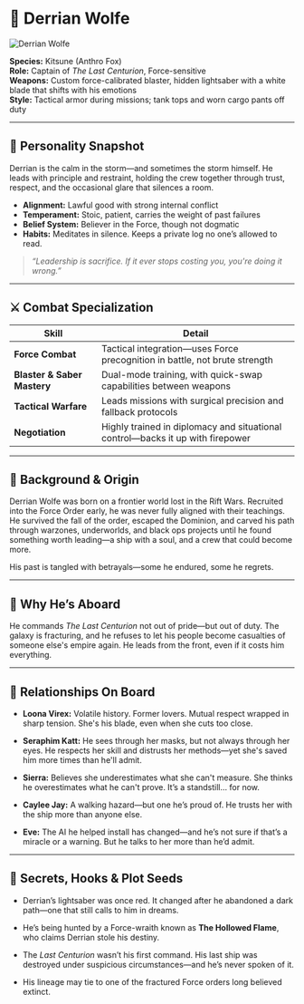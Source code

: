 # 👤 Derrian Wolfe

![Derrian Wolfe](../assets/derrian.jpg)

**Species:** Kitsune (Anthro Fox)  
**Role:** Captain of *The Last Centurion*, Force-sensitive  
**Weapons:** Custom force-calibrated blaster, hidden lightsaber with a white blade that shifts with his emotions  
**Style:** Tactical armor during missions; tank tops and worn cargo pants off duty

---

## 🧭 Personality Snapshot

Derrian is the calm in the storm—and sometimes the storm himself. He leads with principle and restraint, holding the crew together through trust, respect, and the occasional glare that silences a room.

- **Alignment:** Lawful good with strong internal conflict  
- **Temperament:** Stoic, patient, carries the weight of past failures  
- **Belief System:** Believer in the Force, though not dogmatic  
- **Habits:** Meditates in silence. Keeps a private log no one’s allowed to read.

> *“Leadership is sacrifice. If it ever stops costing you, you're doing it wrong.”*

---

## ⚔️ Combat Specialization

| Skill                     | Detail                                                                       |
|---------------------------|-------------------------------------------------------------------------------|
| **Force Combat**          | Tactical integration—uses Force precognition in battle, not brute strength    |
| **Blaster & Saber Mastery** | Dual-mode training, with quick-swap capabilities between weapons               |
| **Tactical Warfare**      | Leads missions with surgical precision and fallback protocols                 |
| **Negotiation**           | Highly trained in diplomacy and situational control—backs it up with firepower |

---

## 🧬 Background & Origin

Derrian Wolfe was born on a frontier world lost in the Rift Wars. Recruited into the Force Order early, he was never fully aligned with their teachings. He survived the fall of the order, escaped the Dominion, and carved his path through warzones, underworlds, and black ops projects until he found something worth leading—a ship with a soul, and a crew that could become more.

His past is tangled with betrayals—some he endured, some he regrets.

---

## 🚀 Why He’s Aboard

He commands *The Last Centurion* not out of pride—but out of duty. The galaxy is fracturing, and he refuses to let his people become casualties of someone else's empire again. He leads from the front, even if it costs him everything.

---

## 🤝 Relationships On Board

- **Loona Virex:** Volatile history. Former lovers. Mutual respect wrapped in sharp tension. She's his blade, even when she cuts too close.

- **Seraphim Katt:** He sees through her masks, but not always through her eyes. He respects her skill and distrusts her methods—yet she's saved him more times than he'll admit.

- **Sierra:** Believes she underestimates what she can't measure. She thinks he overestimates what he can't prove. It’s a standstill… for now.

- **Caylee Jay:** A walking hazard—but one he’s proud of. He trusts her with the ship more than anyone else.

- **Eve:** The AI he helped install has changed—and he’s not sure if that’s a miracle or a warning. But he talks to her more than he’d admit.

---

## 🧩 Secrets, Hooks & Plot Seeds

- Derrian’s lightsaber was once red. It changed after he abandoned a dark path—one that still calls to him in dreams.

- He’s being hunted by a Force-wraith known as **The Hollowed Flame**, who claims Derrian stole his destiny.

- The *Last Centurion* wasn’t his first command. His last ship was destroyed under suspicious circumstances—and he’s never spoken of it.

- His lineage may tie to one of the fractured Force orders long believed extinct.

